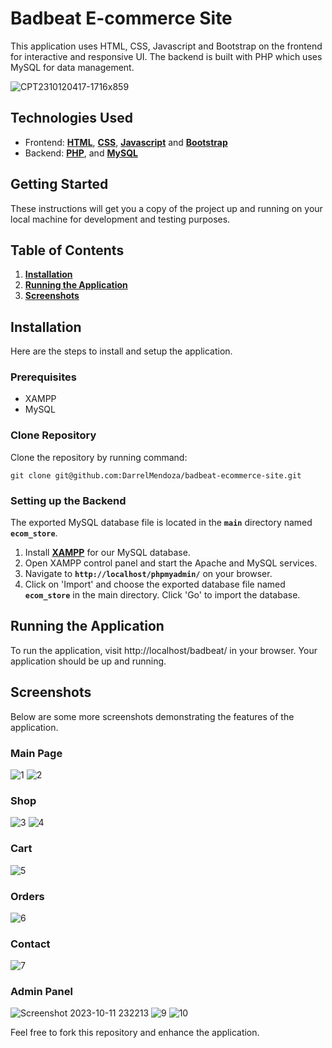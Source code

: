 # **Badbeat E-commerce Site**

This application uses HTML, CSS, Javascript and Bootstrap on the frontend for interactive and responsive UI. The backend is built with PHP which uses MySQL for data management.

![CPT2310120417-1716x859](https://github.com/DarrelMendoza/badbeat-ecommerce-site/assets/88825804/f73b0474-ba45-48ec-9d96-a908431b4738)


## **Technologies Used**

- Frontend: [**HTML**](https://html.com/), [**CSS**](https://www.css3.com/), [**Javascript**](https://www.javascript.com/) and [**Bootstrap**](https://getbootstrap.com/)
- Backend: [**PHP**](https://www.php.net/), and [**MySQL**](https://www.mysql.com/)

## **Getting Started**

These instructions will get you a copy of the project up and running on your local machine for development and testing purposes.

## **Table of Contents**

1. **[Installation](#installation)**
2. **[Running the Application](#running-the-application)**
3. **[Screenshots](#screenshots)**

## **Installation**

Here are the steps to install and setup the application.

### **Prerequisites**

- XAMPP
- MySQL

### **Clone Repository**
Clone the repository by running command:
```
git clone git@github.com:DarrelMendoza/badbeat-ecommerce-site.git
```

### **Setting up the Backend**

The exported MySQL database file is located in the **`main`** directory named  **`ecom_store`**.

1. Install [**XAMPP**](https://www.apachefriends.org/download.html) for our MySQL database.
2. Open XAMPP control panel and start the Apache and MySQL services.
3. Navigate to **`http://localhost/phpmyadmin/`** on your browser.
4. Click on 'Import' and choose the exported database file named **`ecom_store`** in the main directory. Click 'Go' to import the database.

## **Running the Application**

To run the application, visit http://localhost/badbeat/ in your browser. Your application should be up and running.

## **Screenshots**

Below are some more screenshots demonstrating the features of the application.

### **Main Page**
![1](https://github.com/DarrelMendoza/badbeat-ecommerce-site/assets/88825804/c99b8d90-218e-4ee5-b5c7-b208c3e990d0)
![2](https://github.com/DarrelMendoza/badbeat-ecommerce-site/assets/88825804/33bfd1b1-00cb-4ecb-bdd2-d28c5566ee1b)

### **Shop**
![3](https://github.com/DarrelMendoza/badbeat-ecommerce-site/assets/88825804/8469563a-3316-4d09-8e14-26079f925f14)
![4](https://github.com/DarrelMendoza/badbeat-ecommerce-site/assets/88825804/4ced4de8-df2e-4c89-8047-724cd206b0e0)

### **Cart**
![5](https://github.com/DarrelMendoza/badbeat-ecommerce-site/assets/88825804/7d874d97-b35b-4c77-90de-c64ab9d46981)

### **Orders**
![6](https://github.com/DarrelMendoza/badbeat-ecommerce-site/assets/88825804/a9308c15-e840-41f2-89b4-69c372bc9411)

### **Contact**
![7](https://github.com/DarrelMendoza/badbeat-ecommerce-site/assets/88825804/642b5270-18ee-470b-8182-fdf2210e44a6)

### **Admin Panel**
![Screenshot 2023-10-11 232213](https://github.com/DarrelMendoza/badbeat-ecommerce-site/assets/88825804/c1e7466c-5b8d-44a7-9392-98d657529633)
![9](https://github.com/DarrelMendoza/badbeat-ecommerce-site/assets/88825804/441d4067-41a0-4fa2-80f3-73b24d517bc8)
![10](https://github.com/DarrelMendoza/badbeat-ecommerce-site/assets/88825804/5b001568-b698-477c-881d-17876e87b057)

Feel free to fork this repository and enhance the application.

